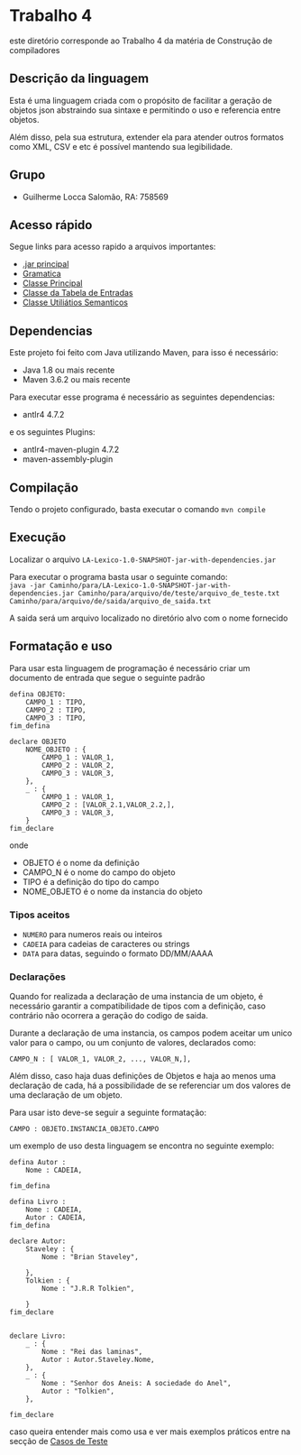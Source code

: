 # Trabalho 4

este diretório corresponde ao Trabalho 4 da matéria de Construção de compiladores

## Descrição da linguagem

Esta é uma linguagem criada com o propósito de facilitar a geração de objetos json abstraindo sua sintaxe e permitindo o uso e referencia entre objetos. 

Além disso, pela sua estrutura, extender ela para atender outros formatos como XML, CSV e etc é possível mantendo sua legibilidade.






## Grupo
- Guilherme Locca Salomão, RA: 758569

## Acesso rápido
Segue links para acesso rapido a arquivos importantes:
- [.jar principal](https://github.com/Caotichazard/Construcao-de-Compiladores/blob/main/Trabalho-4/LA-Lexico/target/LA-Lexico-1.0-SNAPSHOT-jar-with-dependencies.jar)
- [Gramatica](https://github.com/Caotichazard/Construcao-de-Compiladores/blob/main/Trabalho-4/LA-Lexico/src/main/antlr4/br/ufscar/dc/compiladores/la/lexico/LA.g4) 
- [Classe Principal](https://github.com/Caotichazard/Construcao-de-Compiladores/blob/main/Trabalho-4/LA-Lexico/src/main/java/br/ufscar/dc/compiladores/la/lexico/Principal.java)
- [Classe da Tabela de Entradas](https://github.com/Caotichazard/Construcao-de-Compiladores/blob/main/Trabalho-4/LA-Lexico/src/main/java/br/ufscar/dc/compiladores/la/lexico/TabelaDeEntradas.java)
- [Classe Utiliátios Semanticos](https://github.com/Caotichazard/Construcao-de-Compiladores/blob/main/Trabalho-4/LA-Lexico/src/main/java/br/ufscar/dc/compiladores/la/lexico/LASemanticoUtils.java)

## Dependencias
Este projeto foi feito com Java utilizando Maven, para isso é necessário:
- Java 1.8 ou mais recente
- Maven 3.6.2 ou mais recente

Para executar esse programa é necessário as seguintes dependencias:
- antlr4 4.7.2

e os seguintes Plugins:
- antlr4-maven-plugin 4.7.2
- maven-assembly-plugin

## Compilação
Tendo o projeto configurado, basta executar o comando
`mvn compile`


## Execução
Localizar o arquivo `LA-Lexico-1.0-SNAPSHOT-jar-with-dependencies.jar` 

Para executar o programa basta usar o seguinte comando:\
`java -jar Caminho/para/LA-Lexico-1.0-SNAPSHOT-jar-with-dependencies.jar Caminho/para/arquivo/de/teste/arquivo_de_teste.txt Caminho/para/arquivo/de/saida/arquivo_de_saida.txt`


A saida será um arquivo localizado no diretório alvo com o nome fornecido


## Formatação e uso

Para usar esta linguagem de programação é necessário criar um documento de entrada que segue o seguinte padrão
```
defina OBJETO:
    CAMPO_1 : TIPO,
    CAMPO_2 : TIPO,
    CAMPO_3 : TIPO,
fim_defina

declare OBJETO
    NOME_OBJETO : {
        CAMPO_1 : VALOR_1,
        CAMPO_2 : VALOR_2,
        CAMPO_3 : VALOR_3,
    },
    _ : {
        CAMPO_1 : VALOR_1,
        CAMPO_2 : [VALOR_2.1,VALOR_2.2,],
        CAMPO_3 : VALOR_3,
    }
fim_declare
```

onde 

- OBJETO é o nome da definição
- CAMPO_N é o nome do campo do objeto
- TIPO é a definição do tipo do campo
- NOME_OBJETO é o nome da instancia do objeto

### Tipos aceitos
- `NUMERO` para numeros reais ou inteiros
- `CADEIA` para cadeias de caracteres ou strings
- `DATA` para datas, seguindo o formato DD/MM/AAAA

### Declarações
Quando for realizada a declaração de uma instancia de um objeto, é necessário garantir a compatibilidade de tipos com a definição, caso contrário não ocorrera a geração do codigo de saida.


Durante a declaração de uma instancia, os campos podem aceitar um unico valor para o campo, ou um conjunto de valores, declarados como:

```
CAMPO_N : [ VALOR_1, VALOR_2, ..., VALOR_N,],
```

Além disso, caso haja duas definições de Objetos e haja ao menos uma declaração de cada, há a possibilidade de se referenciar um dos valores de uma declaração de um objeto.

Para usar isto deve-se seguir a seguinte formatação:
```
CAMPO : OBJETO.INSTANCIA_OBJETO.CAMPO
```
um exemplo de uso desta linguagem se encontra no seguinte exemplo:

```
defina Autor :
    Nome : CADEIA,
    
fim_defina

defina Livro :
    Nome : CADEIA,
    Autor : CADEIA,  
fim_defina

declare Autor:
    Staveley : {
        Nome : "Brian Staveley",
        
    },
    Tolkien : {
        Nome : "J.R.R Tolkien",
        
    }
fim_declare


declare Livro:
    _ : {
        Nome : "Rei das laminas",
        Autor : Autor.Staveley.Nome,
    },
    _ : {
        Nome : "Senhor dos Aneis: A sociedade do Anel",
        Autor : "Tolkien",    
    },
    
fim_declare
```

caso queira entender mais como usa e ver mais exemplos práticos entre na secção de [Casos de Teste](https://github.com/Caotichazard/Construcao-de-Compiladores/tree/main/Trabalho-4/casos_de_teste)